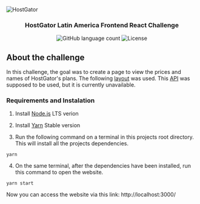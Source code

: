 <img alt="HostGator" src="https://www.hostgator.com/blog/wp-content/uploads/2019/04/cropped-HG-Logo_default-default.png" />

<h3 align="center">
  HostGator Latin America Frontend React Challenge
</h3>

<p align="center">
  <img alt="GitHub language count" src="https://img.shields.io/github/languages/count/tmpires/hostgator-challenge?color=%2304D361">

  <img alt="License" src="https://img.shields.io/badge/license-MIT-%2304D361">
</p>

## About the challenge

In this challenge, the goal was to create a page to view the prices and names of HostGator's plans. The following [layout](https://xd.adobe.com/spec/31631e0c-bd84-4a01-5f67-27878b4deffa-4752/) was used. This [API](https://6dd1804f-a914-4c99-a1ed-58adca2bca74.mock.pstmn.io/prices) was supposed to be used, but it is currently unavailable. 
 
### Requirements and Instalation


1. Install [Node.js](https://nodejs.org/en/download/) LTS verion

2. Install [Yarn](https://classic.yarnpkg.com/en/docs/install) Stable version

3. Run the following command on a terminal in this projects root directory. This will install all the projects dependencies.

```
yarn
```

4. On the same terminal, after the dependencies have been installed, run this command to open the website.

```
yarn start
```

Now you can access the website via this link: http://localhost:3000/
